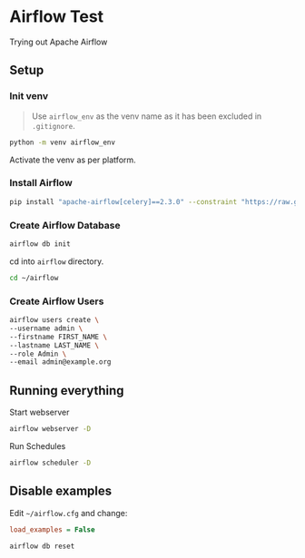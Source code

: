 # Airflow Test

Trying out Apache Airflow

## Setup

### Init venv

> Use `airflow_env` as the venv name as it has been excluded in `.gitignore`.

```bash
python -m venv airflow_env
```

Activate the venv as per platform.

### Install Airflow

```bash
pip install "apache-airflow[celery]==2.3.0" --constraint "https://raw.githubusercontent.com/apache/airflow/constraints-2.3.0/constraints-3.7.txt"
```

### Create Airflow Database

```bash
airflow db init
```

cd into `airflow` directory.

```bash
cd ~/airflow
```

### Create Airflow Users

```bash
airflow users create \
--username admin \
--firstname FIRST_NAME \
--lastname LAST_NAME \
--role Admin \
--email admin@example.org
```

## Running everything

Start webserver

```bash
airflow webserver -D
```

Run Schedules

```bash
airflow scheduler -D
```

## Disable examples

Edit `~/airflow.cfg` and change:

```cfg
load_examples = False
```

```bash
airflow db reset
```